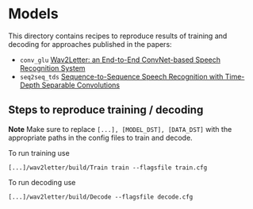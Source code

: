 # Models

This directory contains recipes to reproduce results of training and decoding for approaches published in the papers:
- `conv_glu` [Wav2Letter: an End-to-End ConvNet-based Speech Recognition System](https://arxiv.org/pdf/1609.03193.pdf)
- `seq2seq_tds` [Sequence-to-Sequence Speech Recognition with Time-Depth Separable Convolutions](https://arxiv.org/abs/1904.02619)

## Steps to reproduce training / decoding

**Note** Make sure to replace `[...], [MODEL_DST], [DATA_DST]` with the appropriate paths in the config files to train and decode.

To run training use
```
[...]/wav2letter/build/Train train --flagsfile train.cfg
```

To run decoding use
```
[...]/wav2letter/build/Decode --flagsfile decode.cfg
```
